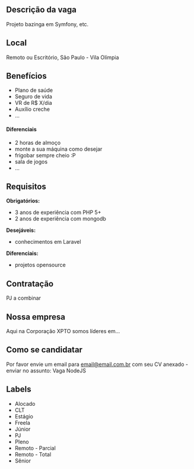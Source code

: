 <!-- 
==================================================
POR FAVOR, SÓ POSTE SE A VAGA FOR PARA FRONT-END!

Não faça distinção de gênero no titulo da vaga.

Use: "Front-End Developer" ao invés de
"Desenvolvedor Front-End" \o/

Exemplo: `[São Paulo] Front-End Developer na NOME DA EMPRESA`
==================================================
-->

## Descrição da vaga

Projeto bazinga em Symfony, etc.

## Local

Remoto ou Escritório, São Paulo - Vila Olímpia

## Benefícios

- Plano de saúde
- Seguro de vida
- VR de R$ X/dia
- Auxílio creche
- ...

#### Diferenciais

- 2 horas de almoço
- monte a sua máquina como desejar
- frigobar sempre cheio :P
- sala de jogos
- ...

## Requisitos

**Obrigatórios:**
- 3 anos de experiência com PHP 5+
- 2 anos de experiência com mongodb

**Desejáveis:**
- conhecimentos em Laravel

**Diferenciais:**
- projetos opensource

## Contratação

PJ a combinar

## Nossa empresa

Aqui na Corporação XPTO somos líderes em...

## Como se candidatar

Por favor envie um email para email@email.com.br com seu CV anexado - enviar no assunto: Vaga NodeJS

## Labels

- Alocado
- CLT
- Estágio
- Freela
- Júnior
- PJ
- Pleno
- Remoto - Parcial
- Remoto - Total
- Sênior
